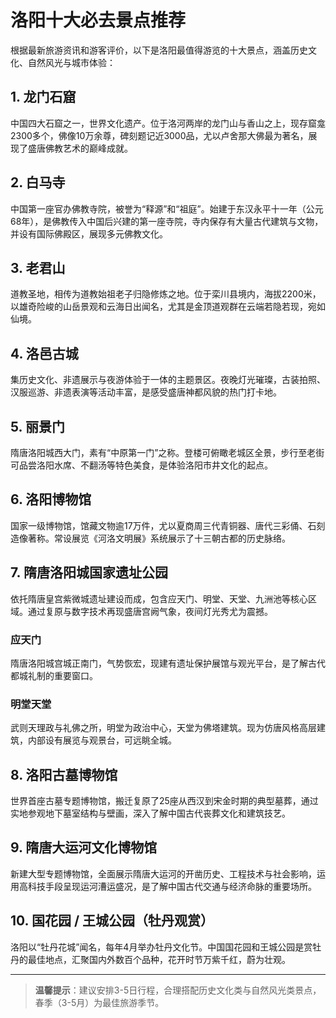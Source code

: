 # 洛阳十大必去景点推荐

根据最新旅游资讯和游客评价，以下是洛阳最值得游览的十大景点，涵盖历史文化、自然风光与城市体验：

## 1. 龙门石窟
中国四大石窟之一，世界文化遗产。位于洛河两岸的龙门山与香山之上，现存窟龛2300多个，佛像10万余尊，碑刻题记近3000品，尤以卢舍那大佛最为著名，展现了盛唐佛教艺术的巅峰成就。

## 2. 白马寺
中国第一座官办佛教寺院，被誉为“释源”和“祖庭”。始建于东汉永平十一年（公元68年），是佛教传入中国后兴建的第一座寺院，寺内保存有大量古代建筑与文物，并设有国际佛殿区，展现多元佛教文化。

## 3. 老君山
道教圣地，相传为道教始祖老子归隐修炼之地。位于栾川县境内，海拔2200米，以雄奇险峻的山岳景观和云海日出闻名，尤其是金顶道观群在云端若隐若现，宛如仙境。

## 4. 洛邑古城
集历史文化、非遗展示与夜游体验于一体的主题景区。夜晚灯光璀璨，古装拍照、汉服巡游、非遗表演等活动丰富，是感受盛唐神都风貌的热门打卡地。

## 5. 丽景门
隋唐洛阳城西大门，素有“中原第一门”之称。登楼可俯瞰老城区全景，步行至老街可品尝洛阳水席、不翻汤等特色美食，是体验洛阳市井文化的起点。

## 6. 洛阳博物馆
国家一级博物馆，馆藏文物逾17万件，尤以夏商周三代青铜器、唐代三彩俑、石刻造像著称。常设展览《河洛文明展》系统展示了十三朝古都的历史脉络。

## 7. 隋唐洛阳城国家遗址公园
依托隋唐皇宫紫微城遗址建设而成，包含应天门、明堂、天堂、九洲池等核心区域。通过复原与数字技术再现盛唐宫阙气象，夜间灯光秀尤为震撼。

### 应天门
隋唐洛阳城宫城正南门，气势恢宏，现建有遗址保护展馆与观光平台，是了解古代都城礼制的重要窗口。

### 明堂天堂
武则天理政与礼佛之所，明堂为政治中心，天堂为佛塔建筑。现为仿唐风格高层建筑，内部设有展览与观景台，可远眺全城。

## 8. 洛阳古墓博物馆
世界首座古墓专题博物馆，搬迁复原了25座从西汉到宋金时期的典型墓葬，通过实地参观地下墓室结构与壁画，深入了解中国古代丧葬文化和建筑技艺。

## 9. 隋唐大运河文化博物馆
新建大型专题博物馆，全面展示隋唐大运河的开凿历史、工程技术与社会影响，运用高科技手段呈现运河漕运盛况，是了解中国古代交通与经济命脉的重要场所。

## 10. 国花园 / 王城公园（牡丹观赏）
洛阳以“牡丹花城”闻名，每年4月举办牡丹文化节。中国国花园和王城公园是赏牡丹的最佳地点，汇聚国内外数百个品种，花开时节万紫千红，蔚为壮观。

---

> **温馨提示**：建议安排3-5日行程，合理搭配历史文化类与自然风光类景点，春季（3-5月）为最佳旅游季节。